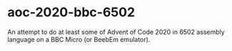 # aoc-2020-bbc-6502
An attempt to do at least some of Advent of Code 2020 in 6502 assembly language on a BBC Micro (or BeebEm emulator).
